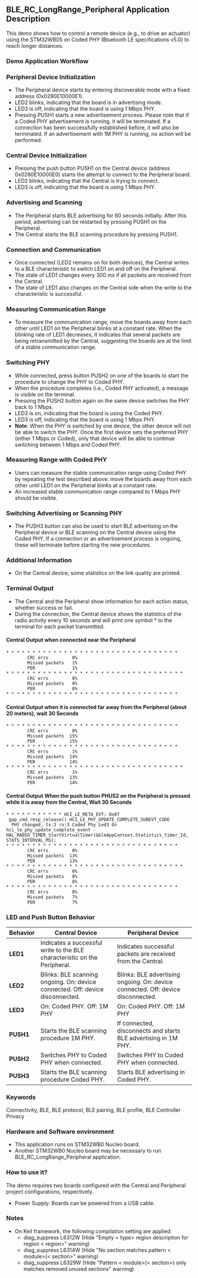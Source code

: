 ## __BLE_RC_LongRange_Peripheral Application Description__

This demo shows how to control a remote device (e.g., to drive an actuator) using the STM32WB05 on Coded PHY (Bluetooth LE specifications v5.0) to reach longer distances.

### Demo Application Workflow

### Peripheral Device Initialization
- The Peripheral device starts by entering discoverable mode with a fixed address (0x0280E10000E1).
- LED2 blinks, indicating that the board is in advertising mode.
- LED3 is off, indicating that the board is using 1 Mbps PHY.
- Pressing PUSH1 starts a new advertisement process. Please note that if a Coded PHY advertisement is running, it will be terminated. If a connection has been successfully established before, it will also be terminated. If an advertisement with 1M PHY is running, no action will be performed.

### Central Device Initialization
- Pressing the push button PUSH1 on the Central device (address 0x0280E10000E0) starts the attempt to connect to the Peripheral board.
- LED2 blinks, indicating that the Central is trying to connect.
- LED3 is off, indicating that the board is using 1 Mbps PHY.

### Advertising and Scanning
- The Peripheral starts BLE advertising for 60 seconds initially. After this period, advertising can be restarted by pressing PUSH1 on the Peripheral.
- The Central starts the BLE scanning procedure by pressing PUSH1.

### Connection and Communication
- Once connected (LED2 remains on for both devices), the Central writes to a BLE characteristic to switch LED1 on and off on the Peripheral.
- The state of LED1 changes every 300 ms if all packets are received from the Central.
- The state of LED1 also changes on the Central side when the write to the characteristic is successful.

### Measuring Communication Range
- To measure the communication range, move the boards away from each other until LED1 on the Peripheral blinks at a constant rate. When the blinking rate of LED1 decreases, it indicates that several packets are being retransmitted by the Central, suggesting the boards are at the limit of a stable communication range.

### Switching PHY
- While connected, press button PUSH2 on one of the boards to start the procedure to change the PHY to Coded PHY.
- When the procedure completes (i.e., Coded PHY activated), a message is visible on the terminal.
- Pressing the PUSH2 button again on the same device switches the PHY back to 1 Mbps.
- LED3 is on, indicating that the board is using the Coded PHY.
- LED3 is off, indicating that the board is using 1 Mbps PHY.
- **Note**: When the PHY is switched by one device, the other device will not be able to switch the PHY. Once the first device sets the preferred PHY (either 1 Mbps or Coded), only that device will be able to continue switching between 1 Mbps and Coded PHY.

### Measuring Range with Coded PHY
- Users can measure the stable communication range using Coded PHY by repeating the test described above: move the boards away from each other until LED1 on the Peripheral blinks at a constant rate.
- An increased stable communication range compared to 1 Mbps PHY should be visible.

### Switching Advertising or Scanning PHY
- The PUSH3 button can also be used to start BLE advertising on the Peripheral device or BLE scanning on the Central device using the Coded PHY. If a connection or an advertisement process is ongoing, these will terminate before starting the new procedures.

### Additional Information
- On the Central device, some statistics on the link quality are printed.

### Terminal Output
- The Central and the Peripheral show information for each action status, whether success or fail.
- During the connection, the Central device shows the statistics of the radio activity every 10 seconds and will print one symbol * to the terminal for each packet transmitted.

#### Central Output when connected near the Peripheral

```
* * * * * * * * * * * * * * * * * * * * * * * * * * * * * * * * *
        CRC errs         0%
        Missed packets   1%
        PER              1%
* * * * * * * * * * * * * * * * * * * * * * * * * * * * * * * * * *
        CRC errs         0%
        Missed packets   0%
        PER              0%
* * * * * * * * * * * * * * * * * * * * * * * * * * * * * * * * *
```

#### Central Output when it is connected far away from the Peripheral (about 20 meters), wait 30 Seconds

```
* * * * * * * * * * * * * * * * * * * * * * * * * * * * * * * * *
        CRC errs         0%
        Missed packets  15%
        PER             15%
* * * * * * * * * * * * * * * * * * * * * * * * * * * * * * * * *
        CRC errs         1%
        Missed packets  14%
        PER             14%
* * * * * * * * * * * * * * * * * * * * * * * * * * * * * * * * * *
        CRC errs         1%
        Missed packets  13%
        PER             14%
```

#### Central Output When the push button PHUS2 on the Peripheral is pressed while it is away from the Central, Wait 30 Seconds

```
* * * * * * * * * * * HCI_LE_META_EVT: 0x07
 gap_cmd_resp_release() HCI_LE_PHY_UPDATE_COMPLETE_SUBEVT_CODE
  PHY changed, tx:3 rx:3 Coded Phy Led3 On
hci_le_phy_update_complete_event - HAL_RADIO_TIMER_StartVirtualTimer(&bleAppContext.Statistics_timer_Id, STATS_INTERVAL_MS);
* * * * * * * * * * * * * * * * * * * * * * * * * * * * * * * * *
        CRC errs         0%
        Missed packets  13%
        PER             13%
* * * * * * * * * * * * * * * * * * * * * * * * * * * * * * * * * *
        CRC errs         0%
        Missed packets   8%
        PER              8%
* * * * * * * * * * * * * * * * * * * * * * * * * * * * * * * * *
        CRC errs         0%
        Missed packets   7%
        PER              7%
```

### LED and Push Button Behavior

| Behavior   | Central Device | Peripheral Device |
|------------|----------------|-------------------|
| **LED1**   | Indicates a successful write to the BLE characteristic on the Peripheral. | Indicates successful packets are received from the Central. |
| **LED2**   | Blinks: BLE scanning ongoing. On: device connected. Off: device disconnected. | Blinks: BLE advertising ongoing. On: device connected. Off: device disconnected. |
| **LED3**   | On: Coded PHY. Off: 1M PHY | On: Coded PHY. Off: 1M PHY |
| **PUSH1**  | Starts the BLE scanning procedure 1M PHY. | If connected, disconnects and starts BLE advertising in 1M PHY. |
| **PUSH2**  | Switches PHY to Coded PHY when connected. | Switches PHY to Coded PHY when connected. |
| **PUSH3**  | Starts the BLE scanning procedure Coded PHY. | Starts BLE advertising in Coded PHY. |



### __Keywords__

Connectivity, BLE, BLE protocol, BLE pairing, BLE profile, BLE Controller Privacy

### __Hardware and Software environment__

  - This application runs on STM32WB0 Nucleo board.
  - Another STM32WB0 Nucleo board may be necessary to run BLE_RC_LongRange_Peripheral application.
    
### __How to use it?__

The demo requires two boards configured with the Central and Peripheral project configurations, respectively.

  - Power Supply: Boards can be powered from a USB cable.

### __Notes__
                                            
 - On Keil framework, the following compilation setting are applied:
   - diag_suppress L6312W          (Hide "Empty < type> region description for region < region>" warning)
   - diag_suppress L6314W          (Hide "No section matches pattern < module>(< section>" warning)
   - diag_suppress L6329W          (Hide "Pattern < module>(< section>) only matches removed unused sections" warning)
